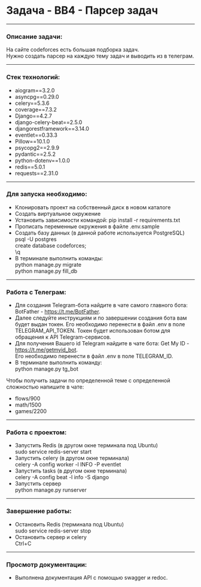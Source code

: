 # Задача - ВВ4 - Парсер задач

---

<h3>Описание задачи:</h3>

На сайте codeforces есть большая подборка задач.<br>
Нужно создать парсер на каждую тему задач и выводить из в телеграм.

---

<h3>Стек технологий:</h3>

 - aiogram==3.2.0  
 - asyncpg==0.29.0
 - celery==5.3.6
 - coverage==7.3.2
 - Django==4.2.7
 - django-celery-beat==2.5.0
 - djangorestframework==3.14.0
 - eventlet==0.33.3
 - Pillow==10.1.0
 - psycopg2==2.9.9
 - pydantic==2.5.2
 - python-dotenv==1.0.0
 - redis==5.0.1
 - requests==2.31.0

---

<h3>Для запуска необходимо:</h3>

 - Клонировать проект на собственный диск в новом каталоге
 - Создать виртуальное окружение
 - Установить зависимости командой: pip install -r requirements.txt
 - Прописать переменные окружения в файле .env.sample
 - Создать базу данных (в данной работе используется PostgreSQL)
<br> psql -U postgres
<br> create database codeforces;
<br> \q
 - В терминале выполнить команды:
<br> python manage.py migrate
<br> python manage.py fill_db

---

<h3>Работа с Телеграм:</h3>

 - Для создания Telegram-бота найдите в чате самого главного бота: BotFather - https://t.me/BotFather.
 - Далее следуйте инструкциям и по завершении создания бота вам будет выдан токен. 
Его необходимо перенести в файл .env в поле TELEGRAM_API_TOKEN. 
Токен будет использован ботом для обращения к API Telegram-сервисов.
 - Для получения Вашего id Telegram найдите в чате бота: Get My ID - https://t.me/getmyid_bot. <br>
Его необходимо перенести в файл .env в поле TELEGRAM_ID.
 - В терминале выполнить команду:
<br> python manage.py tg_bot

Чтобы получить задачи по определенной теме с определенной сложностью напишите в чате:
 - flows/900
 - math/1500
 - games/2200

---

<h3>Работа с проектом:</h3>

 - Запустить Redis (в другом окне терминала под Ubuntu)
<br> sudo service redis-server start
 - Запустить celery (в другом окне терминала)
<br> celery -A config worker -l INFO -P eventlet
 - Запустить tasks (в другом окне терминала)
<br> celery -A config beat -l info -S django
 - Запустить сервер
<br> python manage.py runserver

---

<h3>Завершение работы:</h3>

 - Остановить Redis (терминала под Ubuntu)
<br> sudo service redis-server stop
 - Остановить сервер и celery
<br> Ctrl+C

---

<h3>Просмотр документации:</h3>

 - Выполнена документация API с помощью swagger и redoc.
